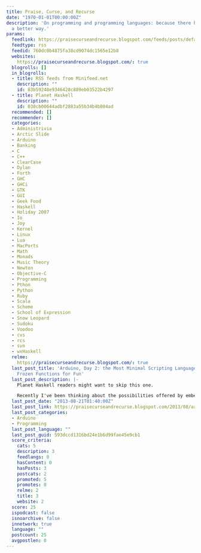 ```yaml
---
title: Praise, Curse, and Recurse
date: "1970-01-01T00:00:00Z"
description: 'On programming and programming languages: because there has got to be
  a better way.'
params:
  feedlink: https://praisecurseandrecurse.blogspot.com/feeds/posts/default?alt=rss
  feedtype: rss
  feedid: 760dc0b4875fa38cd9074dc1565e12b8
  websites:
    https://praisecurseandrecurse.blogspot.com/: true
  blogrolls: []
  in_blogrolls:
  - title: RSS feeds from Minifeed.net
    description: ""
    id: 83b59248e9346428c889eb03522b4297
  - title: Planet Haskell
    description: ""
    id: 038cb00644adbf2883a55b34b4b804ad
  recommended: []
  recommender: []
  categories:
  - Administrivia
  - Arctic Slide
  - Arduino
  - Banking
  - C
  - C++
  - ClearCase
  - Dylan
  - Forth
  - GHC
  - GHCi
  - GTK
  - GUI
  - Geek Food
  - Haskell
  - Holiday 2007
  - Io
  - Joy
  - Kernel
  - Linux
  - Lua
  - MacPorts
  - Math
  - Monads
  - Music Theory
  - Newton
  - Objective-C
  - Programming
  - Pthon
  - Python
  - Ruby
  - Scala
  - Scheme
  - School of Expression
  - Snow Leopard
  - Sudoku
  - Voodoo
  - cvs
  - rcs
  - svn
  - wxHaskell
  relme:
    https://praisecurseandrecurse.blogspot.com/: true
  last_post_title: 'Arduino, Day 2: the Most Minimal Scripting Language, or, Reifying
    Frozen Functions for Fun'
  last_post_description: |-
    Planet Haskell readers might want to skip this one.

    Recently I've been thinking about the possibilities offered by embedded interpreters. This is becoming a common design pattern in commercial
  last_post_date: "2013-08-21T01:40:00Z"
  last_post_link: https://praisecurseandrecurse.blogspot.com/2013/08/arduino-day-2-most-minimal-scripting.html
  last_post_categories:
  - Arduino
  - Programming
  last_post_language: ""
  last_post_guid: 593dccd1316bd24e1b6d99fae45e9cb1
  score_criteria:
    cats: 5
    description: 3
    feedlangs: 0
    hasContent: 0
    hasPosts: 3
    postcats: 2
    promoted: 5
    promotes: 0
    relme: 2
    title: 3
    website: 2
  score: 25
  ispodcast: false
  isnoarchive: false
  innetwork: true
  language: ""
  postcount: 25
  avgpostlen: 0
---
```

